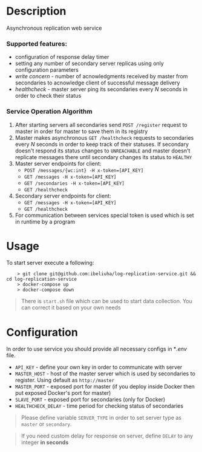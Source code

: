 # Description
Asynchronous replication web service

### Supported features:
* configuration of response delay timer
* setting any number of secondary server replicas using only configuration parameters
* *write concern* - number of acnowledgments received by master from secondaries to acnowledge client of successful message delivery 
* *healthcheck* - master server ping its secondaries every *N* seconds in order to check their status

### Service Operation Algorithm
1. After starting servers all secondaries send `POST /register` request to master in order for master to save them in its registry
2. Master makes asynchronous `GET /healthcheck` requests to secondaries every *N* seconds in order to keep track of their statuses. If secondary doesn't respond its status changes to `UNREACHABLE` and master doesn't replicate messages there until secondary changes its status to `HEALTHY` 
3. Master server endpoints for client:
   - `POST /messages/{wc:int} -H x-token=[API_KEY]`
   - `GET /messages -H x-token=[API_KEY]` 
   - `GET /secondaries -H x-token=[API_KEY]`
   - `GET /healthcheck`
4. Secondary server endpoints for client:
   - `GET /messages -H x-token=[API_KEY]`
   - `GET /healthcheck`
5. For communication between services special token is used which is set in runtime by a program

# Usage
To start server execute a following:

```
    > git clone git@github.com:ibeliuha/log-replication-service.git && cd log-replication-service
    > docker-compose up
    > docker-compose down
```

> There is `start.sh` file which can be used to start data collection. You can correct it based on your own needs



# Configuration
In order to use service you should provide all necessary configs in **.env* file.
* `API_KEY` - define your own key in order to communicate with server
* `MASTER_HOST` - host of the master server which is used by secondaries to register. Using default as `http://master`
* `MASTER_PORT` - exposed port for master (if you deploy inside Docker then put exposed Docker's port for master)
* `SLAVE_PORT` - exposed port for secondaries (only for Docker)
* `HEALTHCHECK_DELAY` - time period for checking status of secondaries

> Please define variable `SERVER_TYPE` in order to set server type as `master` or `secondary`.
 
>If you need custom delay for response on server, define `DELAY` to any integer **in seconds**

